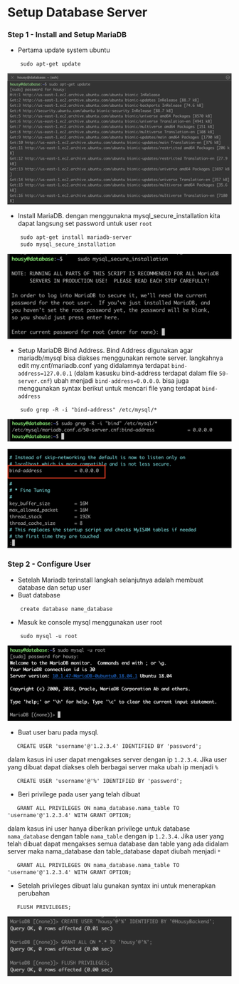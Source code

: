 # Setup Database Server

### Step 1 - Install and Setup MariaDB
- Pertama update system ubuntu
```
    sudo apt-get update
```

 ![alt text](https://github.com/fitraaditama7/DumbwaysBootcamp/blob/master/week2/2.%20Setup%20Database/img/102.png?raw=true)


- Install MariaDB. dengan menggunakna mysql_secure_installation kita dapat langsung set password untuk user `root`
```
    sudo apt-get install mariadb-server
    sudo mysql_secure_installation
```

 ![alt text](https://github.com/fitraaditama7/DumbwaysBootcamp/blob/master/week2/2.%20Setup%20Database/img/103.png?raw=true)


- Setup MariaDB Bind Address. Bind Address digunakan agar mariadb/mysql bisa diakses menggunakan remote server. langkahnya edit my.cnf/mariadb.conf yang didalamnya terdapat `bind-address=127.0.0.1` (dalam kasusku bind-address terdapat dalam file `50-server.cnf`) ubah menjadi `bind-address=0.0.0.0`. bisa juga menggunakan syntax berikut untuk mencari file yang terdapat `bind-address`
```
    sudo grep -R -i "bind-address" /etc/mysql/*
```

 ![alt text](https://github.com/fitraaditama7/DumbwaysBootcamp/blob/master/week2/2.%20Setup%20Database/img/104.png?raw=true)
 
 ![alt text](https://github.com/fitraaditama7/DumbwaysBootcamp/blob/master/week2/2.%20Setup%20Database/img/105.png?raw=true)


### Step 2 - Configure User
- Setelah Mariadb terinstall langkah selanjutnya adalah membuat database dan setup user
- Buat database
```
    create database name_database
```
- Masuk ke console mysql menggunakan user root
```
    sudo mysql -u root
```

 ![alt text](https://github.com/fitraaditama7/DumbwaysBootcamp/blob/master/week2/2.%20Setup%20Database/img/106.png?raw=true)


 - Buat user baru pada mysql.
 ```
    CREATE USER 'username'@'1.2.3.4' IDENTIFIED BY 'password';
 ```
 dalam kasus ini user dapat mengakses server dengan ip `1.2.3.4`. Jika user yang dibuat dapat diakses oleh berbagai server maka ubah ip menjadi `%`
 ```
    CREATE USER 'username'@'%' IDENTIFIED BY 'password';
 ```

 - Beri privilege pada user yang telah dibuat
 ```
    GRANT ALL PRIVILEGES ON nama_database.nama_table TO 'username'@'1.2.3.4' WITH GRANT OPTION;
 ```
 dalam kasus ini user hanya diberikan privilege untuk database `nama_database` dengan table `nama_table` dengan ip `1.2.3.4`. Jika user yang telah dibuat dapat mengakses semua database dan table yang ada didalam server maka nama_database dan table_database dapat diubah menjadi `*`
 ```   
    GRANT ALL PRIVILEGES ON nama_database.nama_table TO 'username'@'1.2.3.4' WITH GRANT OPTION;
 ```

 - Setelah privileges dibuat lalu gunakan syntax ini untuk menerapkan perubahan
 ```
    FLUSH PRIVILEGES;
 ```

 ![alt text](https://github.com/fitraaditama7/DumbwaysBootcamp/blob/master/week2/2.%20Setup%20Database/img/100.png?raw=true)

